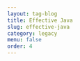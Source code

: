 ```yaml
---
layout: tag-blog
title: Effective Java
slug: effective-java
category: legacy
menu: false
order: 4
---
```

